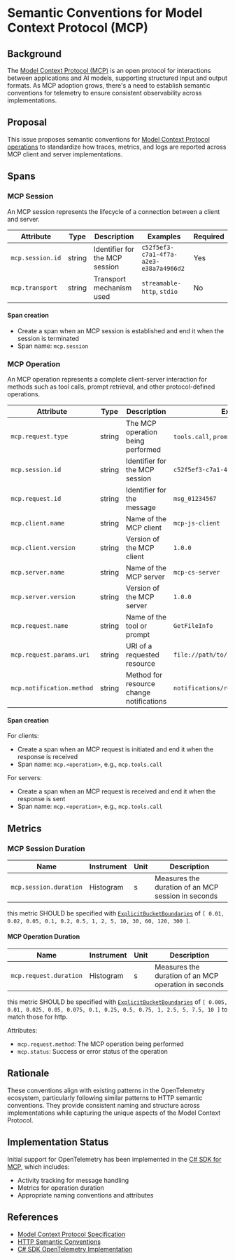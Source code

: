 # Semantic Conventions for Model Context Protocol (MCP)

## Background

The [Model Context Protocol (MCP)](https://modelcontextprotocol.io/) is an open protocol for interactions between applications and AI models, supporting structured input and output formats. As MCP adoption grows, there's a need to establish semantic conventions for telemetry to ensure consistent observability across implementations.

## Proposal

This issue proposes semantic conventions for [Model Context Protocol operations](https://github.com/modelcontextprotocol/specification) to standardize how traces, metrics, and logs are reported across MCP client and server implementations.

## Spans

### MCP Session

An MCP session represents the lifecycle of a connection between a client and server.

| Attribute | Type | Description | Examples | Required |
|---|---|---|---|---|
| `mcp.session.id` | string | Identifier for the MCP session | `c52f5ef3-c7a1-4f7a-a2e3-e38a7a4966d2` | Yes |
| `mcp.transport` | string | Transport mechanism used | `streamable-http`, `stdio` | No |

#### Span creation

- Create a span when an MCP session is established and end it when the session is terminated
- Span name: `mcp.session`

### MCP Operation

An MCP operation represents a complete client-server interaction for methods such as tool calls, prompt retrieval, and other protocol-defined operations.

| Attribute | Type | Description | Examples | Required |
|---|---|---|---|---|
| `mcp.request.type` | string | The MCP operation being performed | `tools.call`, `prompts.get` | Yes |
| `mcp.session.id` | string | Identifier for the MCP session | `c52f5ef3-c7a1-4f7a-a2e3-e38a7a4966d2` | No |
| `mcp.request.id` | string | Identifier for the message | `msg_01234567` | No |
| `mcp.client.name` | string | Name of the MCP client | `mcp-js-client` | No |
| `mcp.client.version` | string | Version of the MCP client | `1.0.0` | No |
| `mcp.server.name` | string | Name of the MCP server | `mcp-cs-server` | No |
| `mcp.server.version` | string | Version of the MCP server | `1.0.0` | No |
| `mcp.request.name` | string | Name of the tool or prompt | `GetFileInfo` | No |
| `mcp.request.params.uri` | string | URI of a requested resource | `file://path/to/file` | No |
| `mcp.notification.method` | string | Method for resource change notifications | `notifications/resources/list_changed` | No | 


#### Span creation

For clients:
- Create a span when an MCP request is initiated and end it when the response is received
- Span name: `mcp.<operation>`, e.g., `mcp.tools.call`


For servers:
- Create a span when an MCP request is received and end it when the response is sent
- Span name: `mcp.<operation>`, e.g., `mcp.tools.call`

## Metrics

### MCP Session Duration

| Name | Instrument | Unit | Description |
|---|---|---|---|
| `mcp.session.duration` | Histogram | s | Measures the duration of an MCP session in seconds |

this metric SHOULD be specified with
[`ExplicitBucketBoundaries`](https://github.com/open-telemetry/opentelemetry-specification/tree/v1.43.0/specification/metrics/api.md#instrument-advisory-parameters)
of `[ 0.01, 0.02, 0.05, 0.1, 0.2, 0.5, 1, 2, 5, 10, 30, 60, 120, 300 ]`.

#### MCP Operation Duration

| Name | Instrument | Unit | Description |
|---|---|---|---|
| `mcp.request.duration` | Histogram | s | Measures the duration of an MCP operation in seconds |

this metric SHOULD be specified with
[`ExplicitBucketBoundaries`](https://github.com/open-telemetry/opentelemetry-specification/tree/v1.43.0/specification/metrics/api.md#instrument-advisory-parameters)
of `[ 0.005, 0.01, 0.025, 0.05, 0.075, 0.1, 0.25, 0.5, 0.75, 1, 2.5, 5, 7.5, 10 ]` to match those for http.

Attributes:
- `mcp.request.method`: The MCP operation being performed
- `mcp.status`: Success or error status of the operation

## Rationale

These conventions align with existing patterns in the OpenTelemetry ecosystem, particularly following similar patterns to HTTP semantic conventions. They provide consistent naming and structure across implementations while capturing the unique aspects of the Model Context Protocol.

## Implementation Status

Initial support for OpenTelemetry has been implemented in the [C# SDK for MCP](https://github.com/modelcontextprotocol/csharp-sdk/pull/183), which includes:
- Activity tracking for message handling
- Metrics for operation duration
- Appropriate naming conventions and attributes

## References

- [Model Context Protocol Specification](https://github.com/modelcontextprotocol/specification)
- [HTTP Semantic Conventions](https://github.com/open-telemetry/semantic-conventions/blob/main/docs/http/http-spans.md)
- [C# SDK OpenTelemetry Implementation](https://github.com/modelcontextprotocol/csharp-sdk/pull/183)

